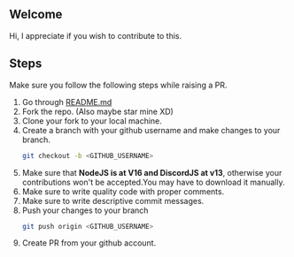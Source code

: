 ## Welcome

Hi, I appreciate if you wish to contribute to this.

## Steps

Make sure you follow the following steps while raising a PR.

<ol>
<li>Go through <a href="https://github.com/hitenSharm/Dicord-Meme-Bot/blob/main/README.md">README.md</a></li>
<li>Fork the repo. (Also maybe star mine XD)</li>
<li>Clone your fork to your local machine.</li>
<li>Create a branch with your github username and make changes to your branch.</li>

```sh
git checkout -b <GITHUB_USERNAME>
```

<li>Make sure that <b>NodeJS is at V16 and DiscordJS at v13</b>, otherwise your contributions won't be accepted.You may have to download it manually.</li>

<li>Make sure to write quality code with proper comments.</li>

<li>Make sure to write descriptive commit messages.</li>

<li>Push your changes to your branch</li>

```sh
git push origin <GITHUB_USERNAME>
```

<li>Create PR from your github account.</li>
</ol>
